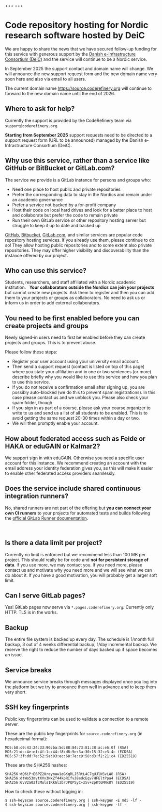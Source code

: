 +++
+++

<div class="uk-background-primary uk-light uk-padding uk-panel">

# Code repository hosting for Nordic research software hosted by DeiC

We are happy to share the news that we have secured follow-up funding for this
service with generous support by the
[Danish e-Infrastructure Consortium (DeiC)](https://www.deic.dk/)
and the service will continue to be a Nordic service.

In September 2025 the support contact and domain name will change.  We will
announce the new support request form and the new domain name very soon here
and also via email to all users.

The current domain name <https://source.coderefinery.org> will continue to
forward to the new domain name until the end of 2026.

</div>


## Where to ask for help?

Currently the support is provided by the CodeRefinery team via
`support@coderefinery.org`.

**Starting from September 2025** support requests need to be directed to a
support request form (URL to be announced) managed by the Danish
e-Infrastructure Consortium (DeiC).


## Why use this service, rather than a service like GitHub or BitBucket or GitLab.com?

The service we provide is a GitLab instance for persons and groups who:

- Need one place to host public and private repositories
- Prefer the corresponding data to stay in the Nordics and remain under an
  academic governance
- Prefer a service not backed by a for-profit company
- Host their code on local hard drives and look for a better place to host and
  collaborate but prefer the code to remain private
- Run their own GitLab service or other repository hosting server but struggle
  to keep it up to date and backed up

[GitHub](https://github.com), [Bitbucket](https://bitbucket.org),
[GitLab.com](https://gitlab.com), and similar services are popular code
repository hosting services.  If you already use them, please continue to do
so! They allow hosting public repositories and to some extent also private
repositories.  They may offer higher visibility and discoverability than the
instance offered by our project.


## Who can use this service?

Students, researchers, and staff affiliated with a Nordic academic institution.
 
**Your collaborators outside the Nordics can join your projects** but cannot create new projects.
Ask them to register and then you can add them to your projects or groups as collaborators.
No need to ask us or inform us in order to add external collaborators.


## You need to be first enabled before you can create projects and groups

Newly signed-in users need to first be enabled before they can create projects and groups.
This is to prevent abuse.

Please follow these steps:

- Register your user account using your university email account.
- Then send a support request (contact is listed on top of this page)
  where you state your affiliation and in one or two
  sentences (or more) describe briefly why you would like to use this service
  and how you plan to use this service.
- If you do not receive a confirmation email after signing up, you are possibly
  auto-blocked (we do this to prevent spam registrations). In this case please contact us
  and we unblock you.  Please also check your spam folder, though.
- If you sign in as part of a course, please ask your course organizer to write to us and send us a list of all students
  to be enabled. This is to avoid getting the same request 20-30 times within a day or two.
- We will then promptly enable your account.


## How about federated access such as Feide or HAKA or eduGAIN or Kalmar2?

We support sign in with eduGAIN.  Otherwise you need a specific user account
for this instance. We recommend creating an account with the email address your
identity federation gives you, as this will make it easier to enable other
federated access providers seamlessly.


## Does the service include shared continuous integration runners?

No, shared runners are not part of the offering but **you can connect
your own CI runners** to your projects for automated tests and builds
following the [official GitLab Runner documentation](https://docs.gitlab.com/runner/).

 
## Is there a data limit per project?

Currently no limit is enforced but we recommend less than 100 MB per project.
This should really be for code and **not for persistent storage of data**. If you
use more, we may contact you. If you need more, please contact us and motivate
why you need more and we will see what we can do about it. If you have a good
motivation, you will probably get a larger soft limit.


## Can I serve GitLab pages?

Yes! GitLab pages now serve via `*.pages.coderefinery.org`.
Currently only HTTP. TLS is in the works.


## Backup

The entire file system is backed up every day.  The schedule is 1/month full
backup, 3 out of 4 weeks differential backup, 1/day incremental backup.  We
reserve the right to reduce the number of days backed up if space becomes an
issue.


## Service breaks

We announce service breaks through messages displayed once you log into the
platform but we try to announce them well in advance and to keep them very
short.


## SSH key fingerprints

Public key fingerprints can be used to validate a connection to a remote server.

These are the public key fingerprints for `source.coderefinery.org` (in hexadecimal format):
```
MD5:b8:c9:43:24:33:96:ba:5d:88:84:73:81:38:ac:e6:0f (RSA)
MD5:21:dc:4e:ef:4f:1c:44:f8:d8:5e:3a:30:15:32:e3:4c (ECDSA)
MD5:57:3f:dd:7e:52:5a:83:ec:68:7e:c9:58:d3:f2:21:c4 (ED25519)
```

These are the SHA256 hashes:
```
SHA256:dQ6iP+E6PZ2Ureynaw1eGKqRLJ5RtL4C7qUJlNSvLW8 (RSA)
SHA256:dtWo53mvtXVv3NxZf44kpRIfvJ8edcEqv7HFEltPpa4 (ECDSA)
SHA256:6vV2a0zfcMuls1KkGlzbrJPQP5yC+z5v+2pKtGMNx8Y (ED25519)
```

How to check these without logging in:
```console
$ ssh-keyscan source.coderefinery.org | ssh-keygen -E md5 -lf -
$ ssh-keyscan source.coderefinery.org | ssh-keygen -lf -
```
